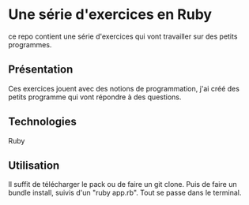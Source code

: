 # Une série d'exercices en Ruby
ce repo contient une série d'exercices qui vont travailler sur des petits programmes.

## Présentation
Ces exercices jouent avec des notions de programmation, j'ai créé des petits programme qui vont répondre à des questions.

## Technologies 

Ruby

## Utilisation 

Il suffit de télécharger le pack ou de faire un git clone. Puis de faire un bundle install, suivis d'un "ruby app.rb". 
Tout se passe dans le terminal.
